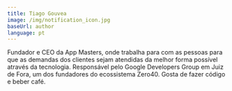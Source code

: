 ```yaml
---
title: Tiago Gouvea
image: /img/notification_icon.jpg
baseUrl: author
language: pt
---
```

Fundador e CEO da App Masters, onde trabalha para com as pessoas para que as demandas dos clientes sejam atendidas da melhor forma possível através da tecnologia. Responsável pelo Google Developers Group em Juiz de Fora, um dos fundadores do ecossistema Zero40. Gosta de fazer código e beber café.

